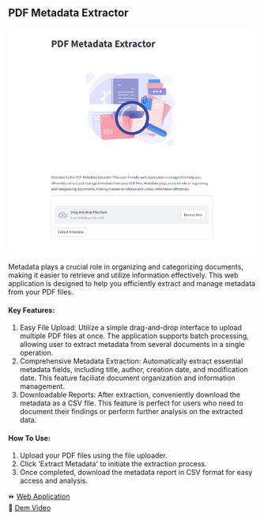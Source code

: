 ## PDF Metadata Extractor

![cover](assets/images/cover.png)

Metadata plays a crucial role in organizing and categorizing documents, making it easier to retrieve and utilize information effectively.
This web application is designed to help you efficiently extract and manage metadata from your PDF files. 

#### Key Features:

1. Easy File Upload: Utilize a simple drag-and-drop interface to upload multiple PDF files at once. The application supports batch processing, allowing user to extract metadata from several documents in a single operation.
2. Comprehensive Metadata Extraction: Automatically extract essential metadata fields, including title, author, creation date, and modification date. This feature faciliate document organization and information management.
3. Downloadable Reports: After extraction, conveniently download the metadata as a CSV file. This feature is perfect for users who need to document their findings or perform further analysis on the extracted data.

#### How To Use:
1. Upload your PDF files using the file uploader.
2. Click 'Extract Metadata' to initiate the extraction process.
3. Once completed, download the metadata report in CSV format for easy access and analysis.

<div>⏩ <a href="https://shihjen-pdf-metadataextractor-app-yzxcbw.streamlit.app/">Web Application</a></div>
<div>🎥 <a href = "https://youtu.be/EAcPTZ8vNQk?si=JDysyIdwZykvc1A9">Dem Video</a></div>